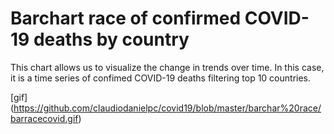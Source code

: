 # Barchart race of confirmed COVID-19 deaths by country


This chart allows us to visualize the change in trends over time. In this case, it is a time series of confimed COVID-19 deaths  filtering top 10 countries.

[gif] (https://github.com/claudiodanielpc/covid19/blob/master/barchar%20race/barracecovid.gif)
